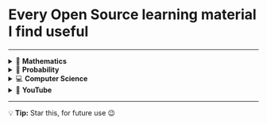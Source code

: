 
# Every Open Source learning material I find useful

---

<details>
<summary>🧮 <strong>Mathematics</strong></summary>

- [📘 Number Theory (MITOCW)](https://ocw.mit.edu/courses/18-781-theory-of-numbers-spring-2012/)  

</details>

<details>
<summary>🎲 <strong>Probability</strong></summary>

- [📘 Introduction to Probability (MITOCW)](https://openlearninglibrary.mit.edu/courses/course-v1:MITx+18.05r_10+2022_Summer/about)  

</details>

<details>
<summary>💻 <strong>Computer Science</strong></summary>

- [📘 Algorithms (MITOCW)](https://ocw.mit.edu/courses/6-006-introduction-to-algorithms-spring-2008/)  

- [📘 Introduction to Programming (MITOCW)](https://ocw.mit.edu/courses/6-00-introduction-to-computer-science-and-programming-fall-2008/)  

</details>

<details>
<summary>🐐 <strong>YouTube</strong></summary>
  
- [Paul McWhorter](https://www.youtube.com/@paulmcwhorter) — Engineering  
- [Alex the Analyst](https://www.youtube.com/@AlexTheAnalyst) — Data  
- [Andrej Karpathy](https://www.youtube.com/@AndrejKarpathy) — ChatGPT  
- [Corey Schafer](https://www.youtube.com/@coreyms) — Data  
- [Sentdex](https://www.youtube.com/@sentdex) — Data  
- [Neso Academy](https://www.youtube.com/@nesoacademy) — CS  
- [Abdul Bari](https://www.youtube.com/@abdulbari144) — Algorithms  
- [Jeff Hanson](https://www.youtube.com/@JeffHansonStats) — Stats  
- [StatQuest with Josh Starmer](https://www.youtube.com/@statquest) — Data  
- [MyCodeSchool](https://www.youtube.com/@mycodeschool)  
- [Data School](https://www.youtube.com/@dataschool)  
- [William Fiset](https://www.youtube.com/@WilliamFiset-videos) — Algorithms  
- [Greg Hogg](https://www.youtube.com/@GregHogg) — Algorithms  
- [Code with Aarohi](https://www.youtube.com/@codewithaarohi)  
- [Richard E Borcherds](https://www.youtube.com/@RichardEBorcherds) — Number Theory 


</details>

---

💡 **Tip:** Star this, for future use 😉
